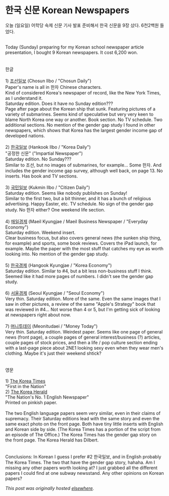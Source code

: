 # 한국 신문 Korean Newspapers

<div>
<p>&#50724;&#45720; (&#51068;&#50836;&#51068;) &#50612;&#54617;&#45817; &#49689;&#51228; &#49888;&#47928; &#44592;&#49324; &#48156;&#54364; &#51456;&#48708;&#54644;&#49436; &#54620;&#44397; &#49888;&#47928;&#51012; 9&#51109; &#49344;&#45796;.  6&#52380;2&#48177;&#50896; &#46308;&#50632;&#45796;.</p>
<div><br></div>
<div>Today (Sunday) preparing for my Korean school newspaper article presentation, I bought 9 Korean newspapers.  It cost 6,200 won.</div>
<div><br></div>
<div><br></div>
<div>&#54620;&#44544;</div>
<div><br></div>
<div>1) <a href="http://chosun.com/">&#51312;&#49440;&#51068;&#48372;</a> (Chosun Ilbo / "Chosun Daily")</div>
<div>Paper's name is all in &#54620;&#51088; Chinese characters.</div>
<div>Kind of considered Korea's newspaper of record, like the New York Times, as I understand it.</div>
<div>Saturday edition.  Does it have no Sunday edition???</div>
<div>Page after page about the Korean ship that sunk.  Featuring pictures of a variety of submarines.  Seems kind of speculative but very very keen to blame North Korea one way or another.  Book section. No TV schedule.  Two additional sections.  No mention of the gender gap study I found in other newspapers, which shows that Korea has the largest gender income gap of developed nations.</div>
<div><br></div>
<div>2) <a href="http://www.hankooki.com/">&#54620;&#44397;&#51068;&#48372;</a> (Hankook Ilbo / "Korea Daily")</div>
<div>"&#44277;&#51221;&#54620; &#49888;&#47928;" ("Impartial Newspaper")</div>
<div>Saturday edition.  No Sunday???</div>
<div>Similar to &#51312;&#49440;, but no images of submarines, for example...  Some &#54620;&#51088;.  And includes the gender income gap survey, although well back, on page 13.  No inserts.  Has book and TV sections.</div>
<div><br></div>
<div>3) <a href="http://kukinews.com/">&#44397;&#48124;&#51068;&#48372;</a> (Kukmin Ilbo / "Citizen Daily")</div>
<div>Saturday edition.  Seems like nobody publishes on Sunday!</div>
<div>Similar to the first two, but a bit thinner, and it has a bunch of religious advertising.  Happy Easter, etc.  TV schedule.  No sign of the gender gap study.  No &#54620;&#51088; either?  One weekend life section.</div>
<div><br></div>
<div>4) <a href="http://mk.co.kr/">&#47588;&#51068;&#44221;&#51228;</a> (Maeil Kyungjae / Maeil Business Newspaper / "Everyday Economy")</div>
<div>Saturday edition.  Weekend insert.</div>
<div>Clear business focus, but also covers general news (the sunken ship thing, for example) and sports, some book reviews.  Covers the iPad launch, for example.  Maybe the paper with the most stuff that catches my eye as worth looking into.  No mention of the gender gap study.</div>
<div><br></div>
<div>5) <a href="http://hankyung.com/">&#54620;&#44397;&#44221;&#51228;</a> (Hangook Kyungjae / "Korea Economy")</div>
<div>Saturday edition.  Similar to #4, but a bit less non-business stuff I think.  Seemed like it had more pages of numbers.  I didn't see the gender gap study.</div>
<div><br></div>
<div>6) <a href="http://www.sedaily.com/">&#49436;&#50872;&#44221;&#51228;</a> (Seoul Kyungjae / "Seoul Economy")</div>
<div>Very thin.  Saturday edition.  More of the same.  Even the same images that I saw in other pictures, a review of the same "Apple's Strategy" book that was reviewed in #4...  Not worse than 4 or 5, but I'm getting sick of looking at newspapers right about now.</div>
<div><br></div>
<div>7) <a href="http://mt.co.kr/">&#47672;&#45768;&#53804;&#45936;&#51060;</a> (Meonitudaei / "Money Today")</div>
<div>Very thin.  Saturday edition.  Weirdest paper.  Seems like one page of general news (front page), a couple pages of general interest/business (?) articles, couple pages of stock prices, and then a life / pop culture section ending with a last-page piece about 2NE1 looking sexy even when they wear men's clothing.  Maybe it's just their weekend shtick?</div>
<div><br></div>
<div><br></div>
<div>&#50689;&#47928;</div>
<div><br></div>
<div>1) <a href="http://www.koreatimes.co.kr/">The Korea Times</a>
</div>
<div>"First in the Nation"</div>
<div>2) <a href="http://www.koreaherald.com/">The Korea Herald</a>
</div>
<div>"The Nation's No. 1 English Newspaper"</div>
<div>Printed on pinkish paper.</div>
<div><br></div>
<div>The two English language papers seem very similar, even in their claims of supremacy.  Their Saturday editions lead with the same story and even the same exact photo on the front page.  Both have tiny little inserts with English and Korean side by side.  (The Korea Times has a portion of the script from an episode of The Office.)  The Korea Times has the gender gap story on the front page.  The Korea Herald has Dilbert.</div>
<div><br></div>
<div><br></div>
<div>Conclusions: In Korean I guess I prefer #2 &#54620;&#44397;&#51068;&#48372;, and in English probably The Korea Times.  The two that have the gender gap story, hahaha.  Am I missing any other papers worth looking at?  I just grabbed all the different papers I could find at one subway newsstand.  Any other opinions on Korean papers?</div>
</div>


*This post was originally hosted [elsewhere](http://planspace.blogspot.com/2010/04/korean-newspapers.html).*
